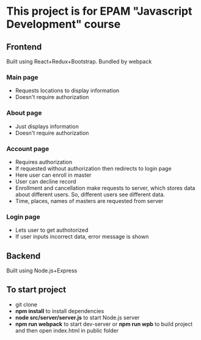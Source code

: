 # This project is for EPAM "Javascript Development" course

## Frontend

Built using React+Redux+Bootstrap. Bundled by webpack

### Main page

 - Requests locations to display information
 - Doesn't require authorization
 
### About page

 - Just displays information
 - Doesn't require authorization 
  
### Account page

 - Requires authorization
 - If requested without authorization then redirects to login page
 - Here user can enroll in master
 - User can decline record
 - Enrollment and cancellation make requests to server, which stores data about different users. So, different users see different data.
 - Time, places, names of masters are requested from server

### Login page 

 - Lets user to get authotorized
 - If user inputs incorrect data, error message is shown

## Backend 

Built using Node.js+Express

## To start project

- git clone
- **npm install** to install dependencies
- **node src/server/server.js** to start Node.js server
- **npm run webpack** to start dev-server or **npm run wpb** to build project and then open index.html in public folder